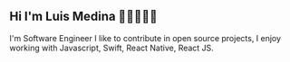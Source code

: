 ## Hi I'm Luis Medina  🧑🏽‍💻🤟🏽
I'm Software Engineer I like to contribute in open source projects, I enjoy working with Javascript, Swift, React Native, React JS.


